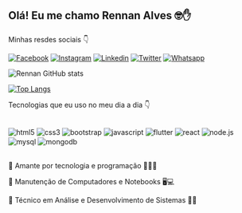 
## Olá! Eu me chamo Rennan Alves 🤓✋

Minhas resdes sociais 👇 

[![Facebook](https://img.shields.io/badge/Facebook-1877F2?style=for-the-badge&logo=facebook&logoColor=white)](https://www.facebook.com/rennan.alves.315/)
[![Instagram](https://img.shields.io/badge/Instagram-E4405F?style=for-the-badge&logo=instagram&logoColor=white)](https://www.instagram.com/rennanalves.dev/)
[![Linkedin](https://img.shields.io/badge/LinkedIn-0077B5?style=for-the-badge&logo=linkedin&logoColor=white)](https://www.linkedin.com/in/rennan-alves-49b066220/)
[![Twitter](https://img.shields.io/badge/Twitter-1DA1F2?style=for-the-badge&logo=twitter&logoColor=white)](https://twitter.com/_ReyJoy_)
[![Whatsapp](https://img.shields.io/badge/WhatsApp-25D366?style=for-the-badge&logo=whatsapp&logoColor=white)](http://wa.me/5581995278390)

![Rennan GitHub stats](https://github-readme-stats.vercel.app/api?username=RennanDEV&show_icons=true&theme=dracula)

[![Top Langs](https://github-readme-stats.vercel.app/api/top-langs/?username=anuraghazra&langs_count=8)](https://github.com/anuraghazra/github-readme-stats)


Tecnologias que eu uso no meu dia a dia 👇

<div style="display: inline_block"><br/>
    <img align="center" alt="html5" src="https://img.shields.io/badge/HTML5-E34F26?style=for-the-badge&logo=html5&logoColor=white" />
    <img align="center" alt="css3" src="https://img.shields.io/badge/CSS3-1572B6?style=for-the-badge&logo=css3&logoColor=white" />
    <img align="center" alt="bootstrap" src="https://img.shields.io/badge/Bootstrap-563D7C?style=for-the-badge&logo=bootstrap&logoColor=white" />
    <img align="center" alt="javascript" src="https://img.shields.io/badge/JavaScript-F7DF1E?style=for-the-badge&logo=javascript&logoColor=black" />
    <img align="center" alt="flutter" src="https://img.shields.io/badge/Flutter-02569B?style=for-the-badge&logo=flutter&logoColor=white" />
    <img align="center" alt="react" src="https://img.shields.io/badge/React-20232A?style=for-the-badge&logo=react&logoColor=61DAFB" />
    <img align="center" alt="node.js" src="https://img.shields.io/badge/Node.js-43853D?style=for-the-badge&logo=node.js&logoColor=white" />
    <img align="center" alt="mysql" src="https://img.shields.io/badge/MySQL-00000F?style=for-the-badge&logo=mysql&logoColor=white" />
    <img align="center" alt="mongodb" src="https://img.shields.io/badge/MongoDB-4EA94B?style=for-the-badge&logo=mongodb&logoColor=white" />
</div><br/>

🔹 Amante por tecnologia e programação 👨🏻‍💻

🔹 Manutenção de Computadores e Notebooks 🖥️💻

🔹 Técnico em Análise e Desenvolvimento de Sistemas 👨‍🎓


